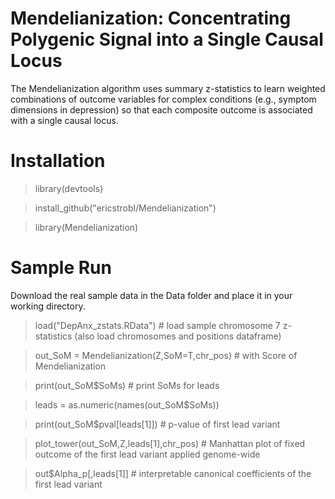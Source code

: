 # Mendelianization: Concentrating Polygenic Signal into a Single Causal Locus

The Mendelianization algorithm uses summary z-statistics to learn weighted combinations of outcome variables for complex conditions (e.g., symptom dimensions in depression) so that each composite outcome is associated with a single causal locus.

# Installation

> library(devtools)

> install_github("ericstrobl/Mendelianization")

> library(Mendelianization)

# Sample Run

Download the real sample data in the Data folder and place it in your working directory.

> load("DepAnx_zstats.RData") # load sample chromosome 7 z-statistics (also load chromosomes and positions dataframe)

> out_SoM = Mendelianization(Z,SoM=T,chr_pos) # with Score of Mendelianization

> print(out_SoM$SoMs) # print SoMs for leads

> leads = as.numeric(names(out_SoM$SoMs))

> print(out_SoM$pval[leads[1]]) # p-value of first lead variant

> plot_tower(out_SoM,Z,leads[1],chr_pos) # Manhattan plot of fixed outcome of the first lead variant applied genome-wide

> out$Alpha_p[,leads[1]] # interpretable canonical coefficients of the first lead variant

